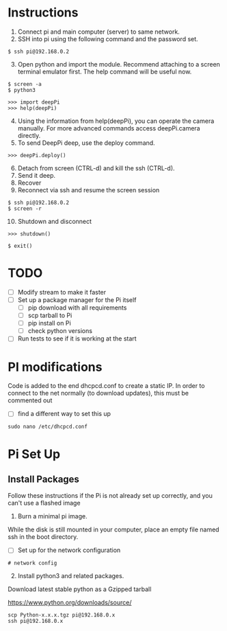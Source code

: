 # Instructions

1. Connect pi and main computer (server) to same network.
2. SSH into pi using the following command and the password set.

```{sh}
$ ssh pi@192.168.0.2
```

3. Open python and import the module.
   Recommend attaching to a screen terminal emulator first.
   The help command will be useful now.

```{sh}
$ screen -a
$ python3
```
```{python}
>>> import deepPi
>>> help(deepPi)
```

4. Using the information from help(deepPi), you can operate the camera manually.
   For more advanced commands access deepPi.camera directly.
5. To send DeepPi deep, use the deploy command.

```{python}
>>> deepPi.deploy()
```

6. Detach from screen (CTRL-d) and kill the ssh (CTRL-d).
7. Send it deep.
8. Recover
9. Reconnect via ssh and resume the screen session

```{sh}
$ ssh pi@192.168.0.2
$ screen -r
```

10. Shutdown and disconnect

```{python}
>>> shutdown()
```

```{sh}
$ exit()
```

# TODO

- [ ] Modify stream to make it faster
- [ ] Set up a package manager for the Pi itself
  - [ ] pip download with all requirements
  - [ ] scp tarball to Pi
  - [ ] pip install on Pi
  - [ ] check python versions
- [ ] Run tests to see if it is working at the start

# PI modifications

Code is added to the end dhcpcd.conf to create a static IP.
In order to connect to the net normally (to download updates), this must be commented out

 - [ ] find a different way to set this up

```
sudo nano /etc/dhcpcd.conf
```

# Pi Set Up

## Install Packages

Follow these instructions if the Pi is not already set up correctly,
and you can't use a flashed image

1. Burn a minimal pi image.

While the disk is still mounted in your computer, place an empty file named ssh in the boot directory.

- [ ] Set up for the network configuration 

```{bash}
# network config
```

2. Install python3 and related packages.

Download latest stable python as a Gzipped tarball

https://www.python.org/downloads/source/

```
scp Python-x.x.x.tgz pi@192.168.0.x
ssh pi@192.168.0.x

```

